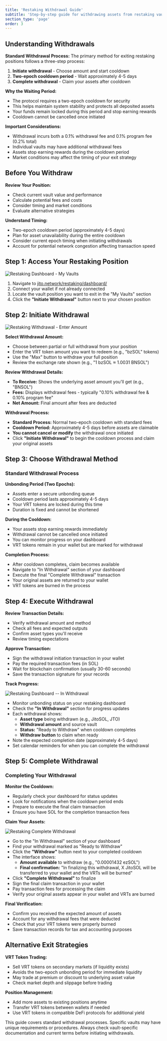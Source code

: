 ```yaml
---
title: 'Restaking Withdrawal Guide'
subtitle: 'Step-by-step guide for withdrawing assets from restaking vaults'
section_type: 'page'
order: 3
---
```


## Understanding Withdrawals

**Standard Withdrawal Process:**
The primary method for exiting restaking positions follows a three-step process:
1. **Initiate withdrawal** - Choose amount and start cooldown
2. **Two-epoch cooldown period** - Wait approximately 4-5 days  
3. **Complete withdrawal** - Claim your assets after cooldown

**Why the Waiting Period:**
- The protocol requires a two-epoch cooldown for security
- This helps maintain system stability and protects all deposited assets  
- Your funds remain locked during this period and stop earning rewards
- Cooldown cannot be cancelled once initiated

**Important Considerations:**
- Withdrawal incurs both a 0.1% withdrawal fee and 0.1% program fee (0.2% total)
- Individual vaults may have additional withdrawal fees
- Assets stop earning rewards during the cooldown period
- Market conditions may affect the timing of your exit strategy

## Before You Withdraw

**Review Your Position:**
- Check current vault value and performance
- Calculate potential fees and costs
- Consider timing and market conditions
- Evaluate alternative strategies

**Understand Timing:**
- Two-epoch cooldown period (approximately 4-5 days)
- Plan for asset unavailability during the entire cooldown
- Consider current epoch timing when initiating withdrawals
- Account for potential network congestion affecting transaction speed

## Step 1: Access Your Restaking Position

![Restaking Dashboard - My Vaults](/shared/images/jitosol/restaking-dashboard-my-vaults-vrts.png)

1. Navigate to [jito.network/restaking/dashboard/](https://jito.network/restaking/dashboard/)
2. Connect your wallet if not already connected
3. Locate the vault position you want to exit in the "My Vaults" section
4. Click the **"Initiate Withdrawal"** button next to your chosen position

## Step 2: Initiate Withdrawal

![Restaking Withdrawal - Enter Amount](/shared/images/jitosol/restaking-initiate-withdrawal-screen.png)

**Select Withdrawal Amount:**
- Choose between partial or full withdrawal from your position
- Enter the VRT token amount you want to redeem (e.g., "bzSOL" tokens)
- Use the "Max" button to withdraw your full position
- Review the exchange rate shown (e.g., "1 bzSOL ≈ 1.0031 BNSOL")

**Review Withdrawal Details:**
- **To Receive:** Shows the underlying asset amount you'll get (e.g., "BNSOL")
- **Fees:** Displays withdrawal fees - typically "0.10% withdrawal fee & 0.10% program fee"
- **Net Amount:** Final amount after fees are deducted

**Withdrawal Process:**
- **Standard Process:** Normal two-epoch cooldown with standard fees
- **Cooldown Period:** Approximately 4-5 days before assets are claimable
- **You cannot cancel or modify** the withdrawal once initiated
- Click **"Initiate Withdrawal"** to begin the cooldown process and claim your original assets

## Step 3: Choose Withdrawal Method

### Standard Withdrawal Process

**Unbonding Period (Two Epochs):**
- Assets enter a secure unbonding queue
- Cooldown period lasts approximately 4-5 days
- Your VRT tokens are locked during this time
- Duration is fixed and cannot be shortened

**During the Cooldown:**
- Your assets stop earning rewards immediately
- Withdrawal cannot be cancelled once initiated
- You can monitor progress on your dashboard
- VRT tokens remain in your wallet but are marked for withdrawal

**Completion Process:**
- After cooldown completes, claim becomes available
- Navigate to "In Withdrawal" section of your dashboard
- Execute the final "Complete Withdrawal" transaction
- Your original assets are returned to your wallet
- VRT tokens are burned in the process

## Step 4: Execute Withdrawal

**Review Transaction Details:**
- Verify withdrawal amount and method
- Check all fees and expected outputs
- Confirm asset types you'll receive
- Review timing expectations

**Approve Transaction:**
- Sign the withdrawal initiation transaction in your wallet
- Pay the required transaction fees (in SOL)
- Wait for blockchain confirmation (usually 30-60 seconds)
- Save the transaction signature for your records

**Track Progress:**

![Restaking Dashboard -- In Withdrawal](/shared/images/jitosol/restaking-dashboard-in-progress-withdrawals.png)

- Monitor unbonding status on your restaking dashboard
- Check the **"In Withdrawal"** section for progress updates
- Each withdrawal shows:
  - **Asset type** being withdrawn (e.g., JitoSOL, JTO)
  - **Withdrawal amount** and source vault
  - **Status:** "Ready to Withdraw" when cooldown completes
  - **Withdraw button** to claim when ready
- Note the expected completion date (approximately 4-5 days)
- Set calendar reminders for when you can complete the withdrawal

## Step 5: Complete Withdrawal

### Completing Your Withdrawal

**Monitor the Cooldown:**
- Regularly check your dashboard for status updates
- Look for notifications when the cooldown period ends
- Prepare to execute the final claim transaction
- Ensure you have SOL for the completion transaction fees

**Claim Your Assets:**

![Restaking Complete Withdrawal](/shared/images/jitosol/restaking-complete-withdrawal-burn-withdrawal-ticket.png)

- Go to the "In Withdrawal" section of your dashboard
- Find your withdrawal marked as "Ready to Withdraw"
- Click the **"Withdraw"** button next to your completed cooldown
- The interface shows:
  - **Amount available** to withdraw (e.g., "0.00001432 ezSOL")
  - **Final confirmation:** "In finalizing this withdrawal, X JitoSOL will be transferred to your wallet and the VRTs will be burned"
- Click **"Complete Withdrawal"** to finalize
- Sign the final claim transaction in your wallet
- Pay transaction fees for processing the claim
- Verify your original assets appear in your wallet and VRTs are burned

**Final Verification:**
- Confirm you received the expected amount of assets
- Account for any withdrawal fees that were deducted
- Check that your VRT tokens were properly burned
- Save transaction records for tax and accounting purposes

## Alternative Exit Strategies

**VRT Token Trading:**
- Sell VRT tokens on secondary markets (if liquidity exists)
- Avoids the two-epoch unbonding period for immediate liquidity
- May trade at premium or discount to underlying asset value
- Check market depth and slippage before trading

**Position Management:**
- Add more assets to existing positions anytime
- Transfer VRT tokens between wallets if needed
- Use VRT tokens in compatible DeFi protocols for additional yield

This guide covers standard withdrawal processes. Specific vaults may have unique requirements or procedures. Always check vault-specific documentation and current terms before initiating withdrawals. 